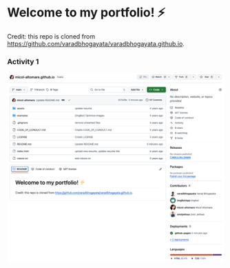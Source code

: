 # Welcome to my portfolio! ⚡️

Credit: this repo is cloned from https://github.com/varadbhogayata/varadbhogayata.github.io. 


### Activity 1
![Activity 1 screenshot](./readme_images/activity1.png)